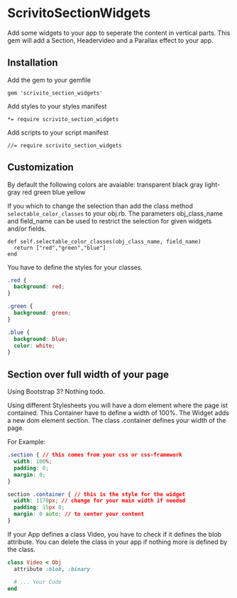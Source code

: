 # ScrivitoSectionWidgets

Add some widgets to your app to seperate the content in vertical parts.
This gem will add a Section, Headervideo and a Parallax effect to your app.

## Installation

Add the gem to your gemfile

    gem 'scrivito_section_widgets'

Add styles to your styles manifest

    *= require scrivito_section_widgets

Add scripts to your script manifest

    //= require scrivito_section_widgets

## Customization

By default the following colors are avaiable:
transparent black gray light-gray red green blue yellow

If you which to change the selection than add the class method `selectable_color_classes` to your obj.rb. The parameters obj_class_name and field_name can be used to restrict the selection for given widgets and/or fields.

    def self.selectable_color_classes(obj_class_name, field_name)
      return ["red","green","blue"]
    end

You have to define the styles for your classes.

```css
.red {
  background: red;
}

.green {
  background: green;
}

.blue {
  background: blue;
  color: white;
}
```

## Section over full width of your page

Using Bootstrap 3? Nothing todo.

Using different Stylesheets you will have a dom element where the page ist contained. This Container have to define a width of 100%.
The Widget adds a new dom element section. The class .container defines your width of the page.

For Example:

```css
.section { // this comes from your css or css-framework
  width: 100%;
  padding: 0;
  margin: 0;
}

section .container { // this is the style for the widget
  width: 1170px; // change for your main width if needed
  padding: 15px 0;
  margin: 0 auto; // to center your content
}
```

If your App defines a class Video, you have to check if it defines the blob attribute.
You can delete the class in your app if nothing more is defined by the class.

```ruby
class Video < Obj
  attribute :blob, :binary

  # ... Your Code
end
```